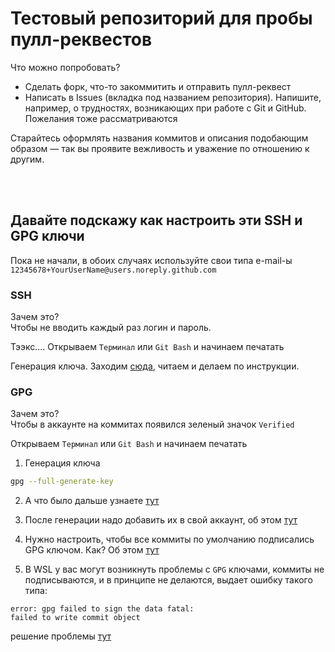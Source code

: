 # Тестовый репозиторий для пробы пулл-реквестов

Что можно попробовать?

- Сделать форк, что-то закоммитить и отправить пулл-реквест
- Написать в Issues (вкладка под названием репозитория). Напишите, например, о трудностях, возникающих при работе с Git и GitHub. Пожелания тоже рассматриваются

Старайтесь оформлять названия коммитов и описания подобающим образом — так вы проявите вежливость и уважение по отношению к другим.


</br></br>

## Давайте подскажу как настроить эти SSH и GPG ключи

Пока не начали, в обоих случаях используйте свои типа e-mail-ы `12345678+YourUserName@users.noreply.github.com`

### SSH

Зачем это?</br>
Чтобы не вводить каждый раз логин и пароль.

Тээкс.... Открываем `Терминал` или `Git Bash` и начинаем печатать

Генерация ключа. Заходим [сюда](https://docs.github.com/en/github/authenticating-to-github/generating-a-new-ssh-key-and-adding-it-to-the-ssh-agent), читаем и делаем по инструкции. 


### GPG

Зачем это?</br>
Чтобы в аккаунте на коммитах появился зеленый значок `Verified`

Открываем `Терминал` или `Git Bash` и начинаем печатать

1. Генерация ключа
```bash
gpg --full-generate-key
```
2. А что было дальше узнаете [тут](https://docs.github.com/en/github/authenticating-to-github/generating-a-new-gpg-key)

3. После генерации надо добавить их в свой аккаунт, об этом [тут](https://docs.github.com/en/github/authenticating-to-github/adding-a-new-gpg-key-to-your-github-account)

4. Нужно настроить, чтобы все коммиты по умолчанию подписались GPG ключом. Как? Об этом [тут](https://codex.so/gpg-verification)

4. В WSL у вас могут возникнуть проблемы с `GPG` ключами, коммиты не подписываются, и в принципе не делаются, выдает ошибку такого типа:

```
error: gpg failed to sign the data fatal: 
failed to write commit object
```

решение проблемы [тут](https://stackoverflow.com/questions/39494631/gpg-failed-to-sign-the-data-fatal-failed-to-write-commit-object-git-2-10-0/55993078#55993078)

